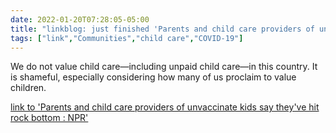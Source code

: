 ```yaml
---
date: 2022-01-20T07:28:05-05:00
title: "linkblog: just finished 'Parents and child care providers of unvaccinate kids say they've hit rock bottom : NPR'"
tags: ["link","Communities","child care","COVID-19"]
---
```

We do not value child care—including unpaid child care—in this country. It is shameful, especially considering how many of us proclaim to value children.
 
[link to 'Parents and child care providers of unvaccinate kids say they've hit rock bottom : NPR'](https://www.npr.org/2022/01/20/1074182352/unvaccinated-young-kids-child-care-parents-omicron-disruptions)
